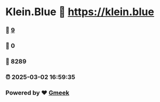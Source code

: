 # Klein.Blue :link: https://klein.blue 
### :page_facing_up: [9](https://klein.blue/tag.html) 
### :speech_balloon: 0 
### :hibiscus: 8289 
### :alarm_clock: 2025-03-02 16:59:35 
### Powered by :heart: [Gmeek](https://github.com/Meekdai/Gmeek)
